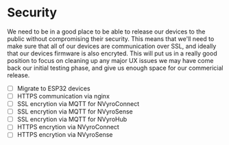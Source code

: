 # Security

We need to be in a good place to be able to release our devices to the public without compromising their security.
This means that we'll need to make sure that all of our devices are communication over SSL, and ideally that our
devices firmware is also encryted. This will put us in a really good position to focus on cleaning up any major UX
issues we may have come back our initial testing phase, and give us enough space for our commericial release.

- [ ] Migrate to ESP32 devices
- [ ] HTTPS communication via nginx
- [ ] SSL encrytion via MQTT for NVyroConnect
- [ ] SSL encrytion via MQTT for NVyroSense
- [ ] SSL encrytion via MQTT for NVyroHub
- [ ] HTTPS encrytion via NVyroConnect
- [ ] HTTPS encrytion via NVyroSense
